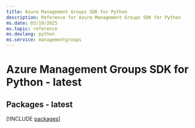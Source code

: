 ```yaml
---
title: Azure Management Groups SDK for Python
description: Reference for Azure Management Groups SDK for Python
ms.date: 03/19/2025
ms.topic: reference
ms.devlang: python
ms.service: managementgroups
---
```

# Azure Management Groups SDK for Python - latest
## Packages - latest
[!INCLUDE [packages](management-groups-index.md)]